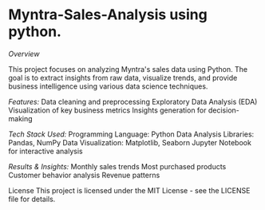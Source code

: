 # Myntra-Sales-Analysis using python.

*Overview*

This project focuses on analyzing Myntra's sales data using Python. The goal is to extract insights from raw data, visualize trends, and provide business intelligence using various data science techniques.


*Features:*
Data cleaning and preprocessing
Exploratory Data Analysis (EDA)
Visualization of key business metrics
Insights generation for decision-making



*Tech Stack Used:*
Programming Language: Python
Data Analysis Libraries: Pandas, NumPy
Data Visualization: Matplotlib, Seaborn
Jupyter Notebook for interactive analysis



*Results & Insights:*
Monthly sales trends
Most purchased products
Customer behavior analysis
Revenue patterns



License
This project is licensed under the MIT License - see the LICENSE file for details.
